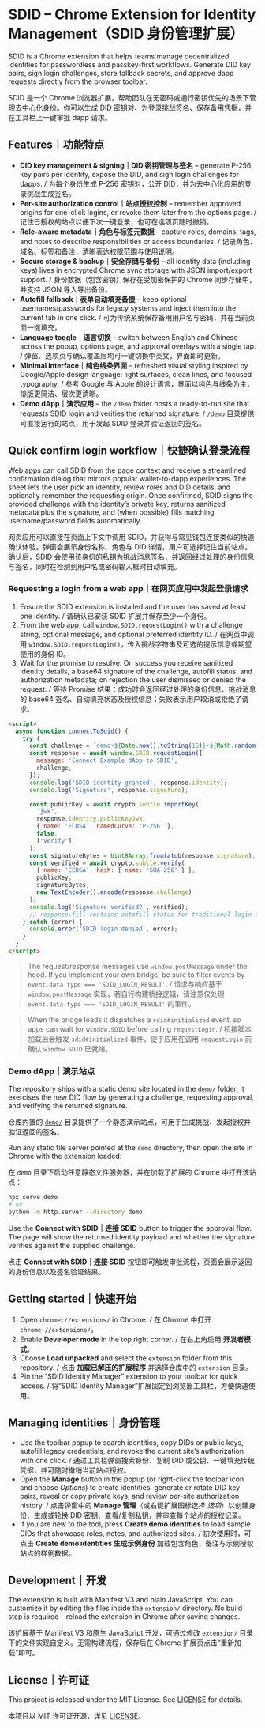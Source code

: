# SDID – Chrome Extension for Identity Management（SDID 身份管理扩展）

SDID is a Chrome extension that helps teams manage decentralized identities for passwordless and passkey-first workflows. Generate DID key pairs, sign login challenges, store fallback secrets, and approve dapp requests directly from the browser toolbar.

SDID 是一个 Chrome 浏览器扩展，帮助团队在无密码或通行密钥优先的场景下管理去中心化身份。你可以生成 DID 密钥对、为登录挑战签名、保存备用凭据，并在工具栏上一键审批 dapp 请求。

## Features｜功能特点

- **DID key management & signing｜DID 密钥管理与签名** – generate P-256 key pairs per identity, expose the DID, and sign login challenges for dapps. / 为每个身份生成 P-256 密钥对，公开 DID，并为去中心化应用的登录挑战生成签名。
- **Per-site authorization control｜站点授权控制** – remember approved origins for one-click logins, or revoke them later from the options page. / 记住已授权的站点以便下次一键登录，也可在选项页随时撤销。
- **Role-aware metadata｜角色与标签元数据** – capture roles, domains, tags, and notes to describe responsibilities or access boundaries. / 记录角色、域名、标签和备注，清晰表达权限范围与使用说明。
- **Secure storage & backup｜安全存储与备份** – all identity data (including keys) lives in encrypted Chrome sync storage with JSON import/export support. / 身份数据（包含密钥）保存在受加密保护的 Chrome 同步存储中，并支持 JSON 导入导出备份。
- **Autofill fallback｜表单自动填充备援** – keep optional usernames/passwords for legacy systems and inject them into the current tab in one click. / 可为传统系统保存备用用户名与密码，并在当前页面一键填充。
- **Language toggle｜语言切换** – switch between English and Chinese across the popup, options page, and approval overlays with a single tap. / 弹窗、选项页与确认覆盖层均可一键切换中英文，界面即时更新。
- **Minimal interface｜纯色线条界面** – refreshed visual styling inspired by Google/Apple design language: light surfaces, clean lines, and focused typography. / 参考 Google 与 Apple 的设计语言，界面以纯色与线条为主，排版更简洁、层次更清晰。
- **Demo dApp｜演示应用** – the `/demo` folder hosts a ready-to-run site that requests SDID login and verifies the returned signature. / `/demo` 目录提供可直接运行的站点，用于发起 SDID 登录并验证返回的签名。

## Quick confirm login workflow｜快捷确认登录流程

Web apps can call SDID from the page context and receive a streamlined confirmation dialog that mirrors popular wallet-to-dapp experiences. The sheet lets the user pick an identity, review roles and DID details, and optionally remember the requesting origin. Once confirmed, SDID signs the provided challenge with the identity’s private key, returns sanitized metadata plus the signature, and (when possible) fills matching username/password fields automatically.

网页应用可以直接在页面上下文中调用 SDID，并获得与常见钱包连接类似的快速确认体验。弹窗会展示身份名称、角色与 DID 详情，用户可选择记住当前站点。确认后，SDID 会使用该身份的私钥为挑战消息签名，并返回经过处理的身份信息与签名，同时在检测到用户名或密码输入框时自动填充。

### Requesting a login from a web app｜在网页应用中发起登录请求

1. Ensure the SDID extension is installed and the user has saved at least one identity. / 请确认已安装 SDID 扩展并保存至少一个身份。
2. From the web app, call `window.SDID.requestLogin()` with a challenge string, optional message, and optional preferred identity ID. / 在网页中调用 `window.SDID.requestLogin()`，传入挑战字符串及可选的提示信息或期望使用的身份 ID。
3. Wait for the promise to resolve. On success you receive sanitized identity details, a base64 signature of the challenge, autofill status, and authorization metadata; on rejection the user dismissed or denied the request. / 等待 Promise 结果：成功时会返回经过处理的身份信息、挑战消息的 base64 签名、自动填充状态及授权信息；失败表示用户取消或拒绝了请求。

```html
<script>
  async function connectToSdid() {
    try {
      const challenge = `demo-${Date.now().toString(16)}-${Math.random().toString(16).slice(2)}`;
      const response = await window.SDID.requestLogin({
        message: 'Connect Example dApp to SDID',
        challenge,
      });
      console.log('SDID identity granted', response.identity);
      console.log('Signature', response.signature);

      const publicKey = await crypto.subtle.importKey(
        'jwk',
        response.identity.publicKeyJwk,
        { name: 'ECDSA', namedCurve: 'P-256' },
        false,
        ['verify']
      );
      const signatureBytes = Uint8Array.from(atob(response.signature), (char) => char.charCodeAt(0));
      const verified = await crypto.subtle.verify(
        { name: 'ECDSA', hash: { name: 'SHA-256' } },
        publicKey,
        signatureBytes,
        new TextEncoder().encode(response.challenge)
      );
      console.log('Signature verified?', verified);
      // response.fill contains autofill status for traditional login forms
    } catch (error) {
      console.error('SDID login denied', error);
    }
  }
</script>
```

> The request/response messages use `window.postMessage` under the hood. If you implement your own bridge, be sure to filter events by `event.data.type === 'SDID_LOGIN_RESULT'`. / 请求与响应基于 `window.postMessage` 实现，若自行构建桥接逻辑，请注意仅处理 `event.data.type === 'SDID_LOGIN_RESULT'` 的事件。

> When the bridge loads it dispatches a `sdid#initialized` event, so apps can wait for `window.SDID` before calling `requestLogin`. / 桥接脚本加载后会触发 `sdid#initialized` 事件，便于应用在调用 `requestLogin` 前确认 `window.SDID` 已就绪。

### Demo dApp｜演示站点

The repository ships with a static demo site located in the [`demo/`](demo) folder. It exercises the new DID flow by generating a challenge, requesting approval, and verifying the returned signature.

仓库内置的 [`demo/`](demo) 目录提供了一个静态演示站点，可用于生成挑战、发起授权并验证返回的签名。

Run any static file server pointed at the `demo` directory, then open the site in Chrome with the extension loaded:

在 `demo` 目录下启动任意静态文件服务器，并在加载了扩展的 Chrome 中打开该站点：

```bash
npx serve demo
# or
python -m http.server --directory demo
```

Use the **Connect with SDID｜连接 SDID** button to trigger the approval flow. The page will show the returned identity payload and whether the signature verifies against the supplied challenge.

点击 **Connect with SDID｜连接 SDID** 按钮即可触发审批流程，页面会展示返回的身份信息以及签名验证结果。

## Getting started｜快速开始

1. Open `chrome://extensions/` in Chrome. / 在 Chrome 中打开 `chrome://extensions/`。
2. Enable **Developer mode** in the top right corner. / 在右上角启用 **开发者模式**。
3. Choose **Load unpacked** and select the `extension` folder from this repository. / 点击 **加载已解压的扩展程序** 并选择仓库中的 `extension` 目录。
4. Pin the “SDID Identity Manager” extension to your toolbar for quick access. / 将“SDID Identity Manager”扩展固定到浏览器工具栏，方便快速使用。

## Managing identities｜身份管理

- Use the toolbar popup to search identities, copy DIDs or public keys, autofill legacy credentials, and revoke the current site’s authorization with one click. / 通过工具栏弹窗搜索身份、复制 DID 或公钥、一键填充传统凭据，并可随时撤销当前站点授权。
- Open the **Manage** button in the popup (or right-click the toolbar icon and choose *Options*) to create identities, generate or rotate DID key pairs, reveal or copy private keys, and review per-site authorization history. / 点击弹窗中的 **Manage 管理**（或右键扩展图标选择 *选项*）以创建身份、生成或轮换 DID 密钥、查看/复制私钥，并审查每个站点的授权记录。
- If you are new to the tool, press **Create demo identities** to load sample DIDs that showcase roles, notes, and authorized sites. / 初次使用时，可点击 **Create demo identities 生成示例身份** 加载包含角色、备注与示例授权站点的样例数据。

## Development｜开发

The extension is built with Manifest V3 and plain JavaScript. You can customize it by editing the files inside the `extension/` directory. No build step is required – reload the extension in Chrome after saving changes.

该扩展基于 Manifest V3 和原生 JavaScript 开发，可通过修改 `extension/` 目录下的文件实现自定义。无需构建流程，保存后在 Chrome 扩展页点击“重新加载”即可。

## License｜许可证

This project is released under the MIT License. See [LICENSE](LICENSE) for details.

本项目以 MIT 许可证开源，详见 [LICENSE](LICENSE)。
